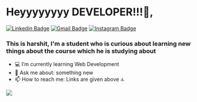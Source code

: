 # Heyyyyyyyy DEVELOPER!!!👋,

[![Linkedin Badge](https://img.shields.io/badge/-Sumit-Soni-blue?style=social&logo=Linkedin&logoColor=blue&link=https://www.linkedin.com/in/sumit-soni-8593751b0)](https://www.linkedin.com/in/sumit-soni-8593751b0)
[![Gmail Badge](https://img.shields.io/badge/-harshitkansal84@gmail.com-c14438?style=social&logo=Gmail&logoColor=red&link=mailto:sumitsoni90881@gmail.com)](mailto:sumitsoni90881@gmail.com) [![Instagram Badge](https://img.shields.io/badge/-@iam_sumitsoni__-833ab4?style=social&logo=Instagram&logoColor=A14DAF&link=https://www.instagram.com/iam_sumitsoni__/)](https://www.instagram.com/iam_sumitsoni__/) 

### This is harshit, I'm a student who is curious about learning new things about the course which he is studying about

- 💻 I’m currently learning Web Development
- 💬 Ask me about: something new
- 📫 How to reach me: Links are given above 🔝

<img src="https://github-readme-stats.vercel.app/api?username=harshitkansal16&&show_icons=true&title_color=ffffff&icon_color=bb2acf&text_color=daf7dc&bg_color=151515">
